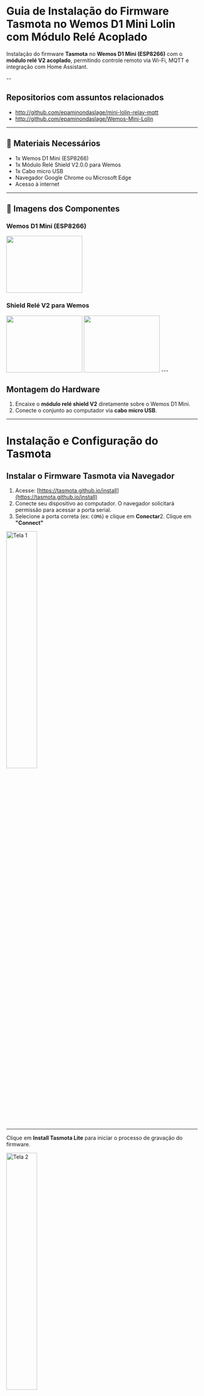 
# Guia de Instalação do Firmware Tasmota no Wemos D1 Mini Lolin com Módulo Relé Acoplado

Instalação do firmware **Tasmota** no **Wemos D1 Mini (ESP8266)** com o **módulo relé V2 acoplado**, permitindo controle remoto via Wi-Fi, MQTT e integração com Home Assistant.

--

## Repositorios com assuntos relacionados

* http://github.com/epaminondaslage/mini-lolin-relay-mqtt
* http://github.com/epaminondaslage/Wemos-Mini-Lolin

---

## 🧰 Materiais Necessários

- 1x Wemos D1 Mini (ESP8266)
- 1x Módulo Relé Shield V2.0.0 para Wemos
- 1x Cabo micro USB
- Navegador Google Chrome ou Microsoft Edge
- Acesso à internet

---

## 📸 Imagens dos Componentes

### Wemos D1 Mini (ESP8266)
<img src="https://github.com/Epaminondaslage/D1-Mini-Lolin/blob/master/Figuras/wemos di mini lolin.JPG" height="150" width="200">

### Shield Relé V2 para Wemos

<img src="https://github.com/Epaminondaslage/mini-lolin-relay-tasmota/blob/main/rele.jpg" height="150" width="200">

<img src="https://github.com/Epaminondaslage/mini-lolin-relay-tasmota/blob/main/rele1.jpg" height="150" width="200">
---

##  Montagem do Hardware

1. Encaixe o **módulo relé shield V2** diretamente sobre o Wemos D1 Mini.
2. Conecte o conjunto ao computador via **cabo micro USB**.
   
---

# Instalação e Configuração do Tasmota

## Instalar o Firmware Tasmota via Navegador

1. Acesse: [https://tasmota.github.io/install](https://tasmota.github.io/install)
2. Conecte seu dispositivo ao computador. O navegador solicitará permissão para acessar a porta serial. 
3. Selecione a porta correta (ex: `COM6`) e clique em **Conectar**2. Clique em **"Connect"**

<img src="./img/tela1.jpg" alt="Tela 1" width="40%">

---

Clique em **Install Tasmota Lite** para iniciar o processo de gravação do firmware.

<img src="./img/tela2.jpg" alt="Tela 2" width="40%">

---

## Confirmação para apagar o dispositivo
Você deverá apagar a memória do dispositivo antes da gravação. Marque a caixa **Erase device** caso deseje apagar tudo.

<img src="./img/tela3.jpg" alt="Tela 3" width="40%">

<img src="./img/tela5.jpg" alt="Tela 5" width="40%">
---

## Progresso da instalação
Aguarde enquanto o firmware Tasmota é gravado. Essa etapa pode levar alguns minutos.

<img src="./img/tela4.jpg" alt="Tela 4" width="40%">

---

## Configuração de Wi-Fi
Após a gravação, o Tasmota solicitará os dados da sua rede Wi-Fi. Informe o SSID e a senha e clique em **Connect**.




Caso pule esta etapa, o wifi pode ser confifurado posteriormente, conforme o procedimento:

1. Ligar o  ESP e ele entrará em modo AP com nome **`tasmota-XXXX`**
2. Conecte-se a esse Wi-Fi (senha: `tasmota123`)
3. Acesse automaticamente a página de configuração
4. Insira os dados da sua rede Wi-Fi local
5. O dispositivo reiniciará e se conectará à sua rede
---

## Tela inicial do Tasmota
Ao conectar à rede Wi-Fi, acesse o IP mostrado. Esta é a interface inicial do Tasmota.

<img src="./img/tela6.jpg" alt="Tela 6" width="40%">


## Seleção de tipo de módulo
Na opção **Module**, escolha o tipo de dispositivo que está utilizando. Por padrão, o Sonoff Basic é selecionado, mas você pode alterar para **Generic** se estiver usando outro hardware. 

### Configurar o Módulo Relé

1. Acesse o IP do dispositivo na rede local
2. Vá em **Configuration > Configure Module**
3. Em “Module Type”, selecione: `Generic (18)`
4. Configure os GPIOs:

| GPIO        | Função no Tasmota | Conectado a...     |
|-------------|-------------------|---------------------|
| GPIO5 (D1)  | Relay1            | Entrada do Relé     |
| GPIO0 (D3)  | Switch1           | Botão físico (opcional) |

5. Salve e aguarde o reinício

<img src="./img/tela9.jpg" alt="Tela 8" width="40%">

---

## Mapeamento dos pinos (GPIOs)
Configure os pinos GPIO conforme necessário. No exemplo, o **GPIO5** está configurado como **Relay**.

<img src="./img/tela10.jpg" alt="Tela 9" width="40%">

---
## Menu de configuração
Clique em **Configuration** para acessar as opções de configuração como WiFi, MQTT, módulo, etc.

### Configurar o Broker MQTT

1. Vá em **Configuration > Configure MQTT**
2. Preencha os campos conforme abaixo:

```
Host: 10.0.0.100 (ip do Broker)
Port: 1883
User: seuusuario
Password: suasenha
Topic: tasmota_%06X
Full Topic: %prefix%/%topic%/
```

3. Clique em **Save** e o dispositivo se conectará ao broker MQTT
<img src="./img/tela8.jpg" alt="Tela 7" width="40%">

---

## Tela 10 - Tela principal após salvar configurações
Depois de salvar as configurações, o módulo será reiniciado e a interface refletirá as alterações, incluindo o nome do módulo (ex: "Generic").

<img src="./img/tela11.jpg" alt="Tela 10" width="40%">

---

## Tela 11 - Retorno à interface principal
Você pode usar o botão **Toggle** para testar o funcionamento do relé ou dispositivo configurado.

<img src="./img/tela12.jpg" alt="Tela 11" width="40%">

## Testar e Integrar

- Acesse novamente a interface web
- Pressione **TOGGLE** para acionar o relé
- Monitore a conexão MQTT no broker (ex: com MQTT Explorer)

---

